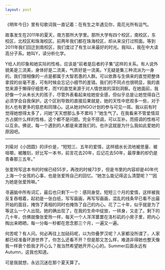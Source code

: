 ```yaml
---
layout: post
---
```

《明年今日》里有句歌词我一直记着：在有生之年遇见你，竟花光所有运气。

故事发生在2011年的夏天，南方那所大学里。那所大学有四个校区，南校区，东校区，北校区和珠海校区。前两年我们都在珠海校区，却从来没打过照面。等到2011年我们回迁到南校区，我们度过了有生以来最好的时光。我叫L，我在中大读高分子系。她叫Y，读分析化学。

Y给人的印象和她实际的性格，应该是“前者是后者的子集”这样的关系。有人说外貌美是三流美，身体好是二流美，气质好是一流美。Y无疑是集三种流派为一身的。我们很相像的一点是都属于大智若愚的人群。可以依靠与生俱来的直觉把整体拿捏的丝毫不差，可有时候会忘记小细节的差错。我们的不同点也很明显，我的直觉来源于懒得仔细思考，而Y的直觉来源于对人情世故的深刻洞察。在她面前，我好像一个从未长大的孩子，尽管外表看起来给她安全感，但似乎总是让她觉得自己必须学会自我保护。这个区别导致的直接后果就是，她的天性中悲观多一些，对于别人也有更多的慈悲和同理心。这从她对NGO计划的参与可见一斑。我以前有时觉得她想得太多了，问她“天天想那么多不累吗？”她生气了。在我看来不管爱情双方占据什么样的性格，这个都不是问题。完全不搭调，可以互补。而搭调的性格可以互余。佛说，每一个遇到的人都是来渡我们的。也许这就是为什么我如此爱她的原因吧。

* * *

刘瑜对《小团圆》的评价是，“短短三、五年的爱情，这样细水长流地被思量、被咀嚼，被雕刻，好比写一本书，前言花去20年，后记花去50年，最厚重的却仍是青春那三五年。”

张爱玲写这本书的时候已经55岁，再改的时候73岁，但是书里的内容却是40年代上海一个女孩的心事，也是张爱玲自己的回忆。“她怎么能记得这么清楚呢？”“因为她是张爱玲嘛。”

寻遍脑中所有词汇，最后也只剩下一个：感同身受。短短三个月的爱情，这样被我反复吞咽着，起初是一张白纸，写写画画，再写写画画，混乱的线条早已看不出最开始的面目，掩饰了真相的同时也掩饰了自己的内心。花了二十年，似乎就是为了等这么一个人出现。她的确出现了，在我的生命中绽放，一转身，又走了。剩下的几十年，仿佛就像张爱玲一样，每天一个人浑浑噩噩在洛杉矶的小房子里，把内心掏出来晒晒，每一分每一秒都在思念那三个月，一遍又一遍。

何苦呢？有人问。何必再往上加砝码呢，以为你叠罗汉呢？人家都没所谓了，人家都已经准备环游世界了，你怎么还看不开？但是那又怎么样，难道非得她也整天像我一样衰个脸我才开心么？我当然希望她开开心心的。Summer后面永远有Autumn，这我也知道。

可是我就想，永远沉迷在那个夏天算了。